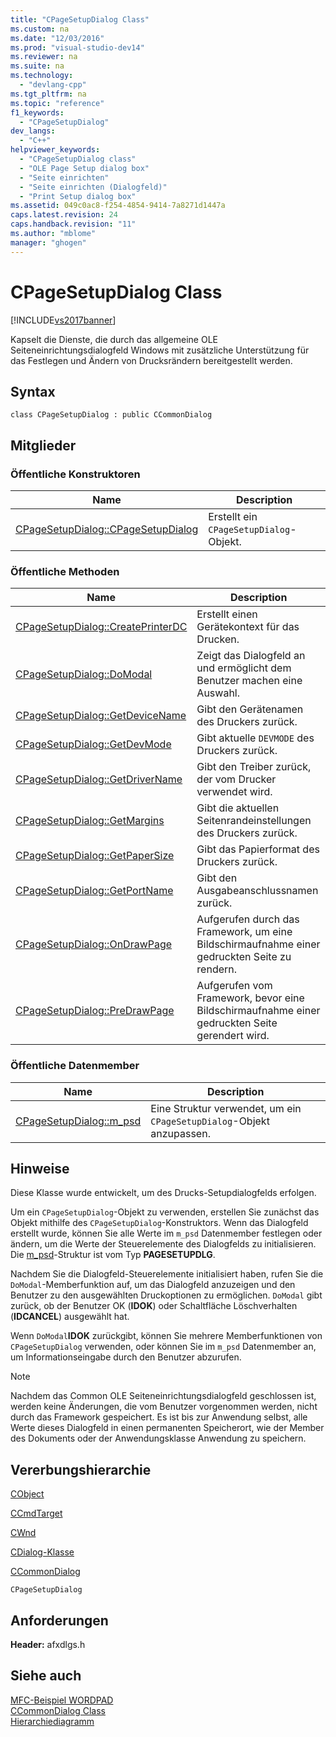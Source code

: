 ```yaml
---
title: "CPageSetupDialog Class"
ms.custom: na
ms.date: "12/03/2016"
ms.prod: "visual-studio-dev14"
ms.reviewer: na
ms.suite: na
ms.technology: 
  - "devlang-cpp"
ms.tgt_pltfrm: na
ms.topic: "reference"
f1_keywords: 
  - "CPageSetupDialog"
dev_langs: 
  - "C++"
helpviewer_keywords: 
  - "CPageSetupDialog class"
  - "OLE Page Setup dialog box"
  - "Seite einrichten"
  - "Seite einrichten (Dialogfeld)"
  - "Print Setup dialog box"
ms.assetid: 049c0ac8-f254-4854-9414-7a8271d1447a
caps.latest.revision: 24
caps.handback.revision: "11"
ms.author: "mblome"
manager: "ghogen"
---
```

# CPageSetupDialog Class
[!INCLUDE[vs2017banner](../../assembler/inline/includes/vs2017banner.md)]

Kapselt die Dienste, die durch das allgemeine OLE Seiteneinrichtungsdialogfeld Windows mit zusätzliche Unterstützung für das Festlegen und Ändern von Drucksrändern bereitgestellt werden.  
  
## Syntax  
  
```  
class CPageSetupDialog : public CCommonDialog  
```  
  
## Mitglieder  
  
### Öffentliche Konstruktoren  
  
|Name|Description|  
|----------|-----------------|  
|[CPageSetupDialog::CPageSetupDialog](../Topic/CPageSetupDialog::CPageSetupDialog.md)|Erstellt ein `CPageSetupDialog`\-Objekt.|  
  
### Öffentliche Methoden  
  
|Name|Description|  
|----------|-----------------|  
|[CPageSetupDialog::CreatePrinterDC](../Topic/CPageSetupDialog::CreatePrinterDC.md)|Erstellt einen Gerätekontext für das Drucken.|  
|[CPageSetupDialog::DoModal](../Topic/CPageSetupDialog::DoModal.md)|Zeigt das Dialogfeld an und ermöglicht dem Benutzer machen eine Auswahl.|  
|[CPageSetupDialog::GetDeviceName](../Topic/CPageSetupDialog::GetDeviceName.md)|Gibt den Gerätenamen des Druckers zurück.|  
|[CPageSetupDialog::GetDevMode](../Topic/CPageSetupDialog::GetDevMode.md)|Gibt aktuelle `DEVMODE` des Druckers zurück.|  
|[CPageSetupDialog::GetDriverName](../Topic/CPageSetupDialog::GetDriverName.md)|Gibt den Treiber zurück, der vom Drucker verwendet wird.|  
|[CPageSetupDialog::GetMargins](../Topic/CPageSetupDialog::GetMargins.md)|Gibt die aktuellen Seitenrandeinstellungen des Druckers zurück.|  
|[CPageSetupDialog::GetPaperSize](../Topic/CPageSetupDialog::GetPaperSize.md)|Gibt das Papierformat des Druckers zurück.|  
|[CPageSetupDialog::GetPortName](../Topic/CPageSetupDialog::GetPortName.md)|Gibt den Ausgabeanschlussnamen zurück.|  
|[CPageSetupDialog::OnDrawPage](../Topic/CPageSetupDialog::OnDrawPage.md)|Aufgerufen durch das Framework, um eine Bildschirmaufnahme einer gedruckten Seite zu rendern.|  
|[CPageSetupDialog::PreDrawPage](../Topic/CPageSetupDialog::PreDrawPage.md)|Aufgerufen vom Framework, bevor eine Bildschirmaufnahme einer gedruckten Seite gerendert wird.|  
  
### Öffentliche Datenmember  
  
|Name|Description|  
|----------|-----------------|  
|[CPageSetupDialog::m\_psd](../Topic/CPageSetupDialog::m_psd.md)|Eine Struktur verwendet, um ein `CPageSetupDialog`\-Objekt anzupassen.|  
  
## Hinweise  
 Diese Klasse wurde entwickelt, um des Drucks\-Setupdialogfelds erfolgen.  
  
 Um ein `CPageSetupDialog`\-Objekt zu verwenden, erstellen Sie zunächst das Objekt mithilfe des `CPageSetupDialog`\-Konstruktors.  Wenn das Dialogfeld erstellt wurde, können Sie alle Werte im `m_psd` Datenmember festlegen oder ändern, um die Werte der Steuerelemente des Dialogfelds zu initialisieren.  Die [m\_psd](../Topic/CPageSetupDialog::m_psd.md)\-Struktur ist vom Typ **PAGESETUPDLG**.  
  
 Nachdem Sie die Dialogfeld\-Steuerelemente initialisiert haben, rufen Sie die `DoModal`\-Memberfunktion auf, um das Dialogfeld anzuzeigen und den Benutzer zu den ausgewählten Druckoptionen zu ermöglichen.  `DoModal` gibt zurück, ob der Benutzer OK \(**IDOK**\) oder Schaltfläche Löschverhalten \(**IDCANCEL**\) ausgewählt hat.  
  
 Wenn `DoModal`**IDOK** zurückgibt, können Sie mehrere Memberfunktionen von `CPageSetupDialog` verwenden, oder können Sie im `m_psd` Datenmember an, um Informationseingabe durch den Benutzer abzurufen.  
  
> [!NOTE]
>  Nachdem das Common OLE Seiteneinrichtungsdialogfeld geschlossen ist, werden keine Änderungen, die vom Benutzer vorgenommen werden, nicht durch das Framework gespeichert.  Es ist bis zur Anwendung selbst, alle Werte dieses Dialogfeld in einen permanenten Speicherort, wie der Member des Dokuments oder der Anwendungsklasse Anwendung zu speichern.  
  
## Vererbungshierarchie  
 [CObject](../../mfc/reference/cobject-class.md)  
  
 [CCmdTarget](../../mfc/reference/ccmdtarget-class.md)  
  
 [CWnd](../../mfc/reference/cwnd-class.md)  
  
 [CDialog\-Klasse](../../mfc/reference/cdialog-class.md)  
  
 [CCommonDialog](../../mfc/reference/ccommondialog-class.md)  
  
 `CPageSetupDialog`  
  
## Anforderungen  
 **Header:**  afxdlgs.h  
  
## Siehe auch  
 [MFC\-Beispiel WORDPAD](../../top/visual-cpp-samples.md)   
 [CCommonDialog Class](../../mfc/reference/ccommondialog-class.md)   
 [Hierarchiediagramm](../../mfc/hierarchy-chart.md)